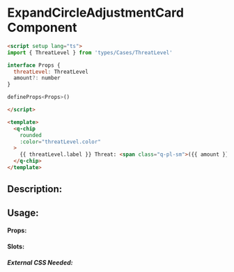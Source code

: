 # ExpandCircleAdjustmentCard Component

```html
<script setup lang="ts">
import { ThreatLevel } from 'types/Cases/ThreatLevel'

interface Props {
  threatLevel: ThreatLevel
  amount?: number
}

defineProps<Props>()

</script>

<template>
  <q-chip
    rounded
    :color="threatLevel.color"
  >
    {{ threatLevel.label }} Threat: <span class="q-pl-sm">({{ amount }})</span>
  </q-chip>
</template>
```
## Description:



## Usage:



#### Props:



#### Slots:


##### External CSS Needed:



